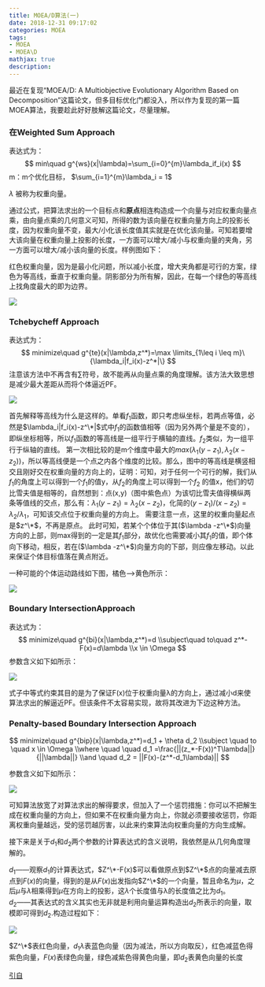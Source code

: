```yaml
---
title: MOEA/D算法(一)
date: 2018-12-31 09:17:02
categories: MOEA
tags: 
- MOEA
- MOEA\D
mathjax: true
description:
---
```


最近在复现“MOEA/D: A Multiobjective Evolutionary Algorithm Based on Decomposition”这篇论文，但多目标优化门都没入，所以作为复现的第一篇MOEA算法，我要趁此好好肢解这篇论文，尽量理解。

<!--more-->

### 在Weighted Sum Approach

表达式为：
$$
min\quad g^{ws}(x|\lambda)=\sum_{i=0}^{m}\lambda_if_i(x)
$$
m：m个优化目标，     $\sum_{i=1}^{m}\lambda_i = 1$

$\lambda​$ 被称为权重向量。

通过公式，把算法求出的一个目标点和**原点**相连构造成一个向量与对应权重向量点乘，由向量点乘的几何意义可知，所得的数为该向量在权重向量方向上的投影长度，因为权重向量不变，最大/小化该长度值其实就是在优化该向量。可知若要增大该向量在权重向量上投影的长度，一方面可以增大/减小与权重向量的夹角，另一方面可以增大/减小该向量的长度。样例图如下：

红色权重向量，因为是最小化问题，所以减小长度，增大夹角都是可行的方案，绿色为等高线，垂直于权重向量。阴影部分为所有解，因此，在每一个绿色的等高线上找角度最大的即为边界。

![](moead1\1.png)

### Tchebycheff Approach

表达式为：
$$
minimize\quad g^{te}(x|\lambda,z^*)=\max \limits_{1\leq i \leq m}\{\lambda_i|f_i(x)-z^*|\}
$$
注意该方法中不再含有$\sum$符号，故不能再从向量点乘的角度理解。该方法大致思想是减少最大差距从而将个体逼近PF。

![](moead1\2.png)

首先解释等高线为什么是这样的。单看$f_1$函数，即只考虑纵坐标，若两点等值，必然是$\lambda_i|f_i(x)-z^\*|$式中$f_1$的函数值相等（因为另外两个量是不变的），即纵坐标相等，所以$f_1$函数的等高线是一组平行于横轴的直线。$f_2$类似，为一组平行于纵轴的直线。
第一次相比较的是m个维度中最大的$max ( \lambda _1(y-z_1),\lambda _2(x-z_2))$，所以等高线便是一个点之内各个维度的比较。那么，图中的等高线是横竖相交且刚好交在权重向量的方向上的，证明：可知，对于任何一个可行的解，我们从$f_1$的角度上可以得到一个$f_1$的值y，从$f_2$的角度上可以得到一个$f_2$ 的值x，他们的切比雪夫值是相等的，自然想到：点(x,y)（图中紫色点）为该切比雪夫值得横纵两条等值线的交点，那么有：$\lambda _1(y-z_1)=\lambda_2(x-z_2)$，化简的$(y-z_1)/(x-z_2)=\lambda_2/\lambda_1$，可知该交点位于权重向量的方向上。
需要注意一点，这里的权重向量起点是$z^\*$，不再是原点。
此时可知，若某个个体位于其($\lambda -z^\*$)向量方向的上部，则max得到的一定是其$f_1$部分，故优化也需要减小其$f_1$的值，即个体向下移动，相反，若在($\lambda -z^\*$)向量方向的下部，则应像左移动。以此来保证个体目标值落在黄点附近。

一种可能的个体运动路线如下图，橘色-->黄色所示：



![](moead1\3.png)



### Boundary IntersectionApproach

表达式为：
$$
minimize\quad g^{bi}(x|\lambda,z^*)=d
\\subject\quad to\quad z^*-F(x)=d\lambda 
\\x \in \Omega
$$
参数含义如下如所示：

![](moead1\4.png)

式子中等式约束其目的是为了保证F(x)位于权重向量λ的方向上，通过减小d来使算法求出的解逼近PF。但该条件不太容易实现，故将其改进为下边这种方法。

### Penalty-based Boundary Intersection Approach

$$
minimize\quad g^{bip}(x|\lambda,z^*)=d_1 + \theta d_2
\\subject \quad to \quad x \in \Omega
\\where \quad \quad d_1 =\frac{||(z_*-F(x))^T\lambda||}{||\lambda||}
\\and \quad d_2 = ||F(x)-(z^*-d_1\lambda)||
$$

参数含义如下如所示：

![](moead1\5.png)

可知算法放宽了对算法求出的解得要求，但加入了一个惩罚措施：你可以不把解生成在权重向量的方向上，但如果不在权重向量方向上，你就必须要接收惩罚，你距离权重向量越远，受的惩罚越厉害，以此来约束算法向权重向量的方向生成解。

接下来是关于$d_1$和$d_2$两个参数的计算表达式的含义说明，我依然是从几何角度理解的。

$d_1$——观察$d_1$的计算表达式，$Z^\*-F(x)$可以看做原点到$Z^\*$点的向量减去原点到$F(x)$的向量，得到的是从$F(x)$出发指向$Z^\*$的一个向量，暂且命名为$\mu$，之后$\mu$与$\lambda$相乘得到$\mu$在方向上的投影，这$\lambda$个长度值与λ的长度值之比为$d_1$。  
$d_2$——其表达式的含义其实也无非就是利用向量运算构造出$d_2$所表示的向量，取模即可得到$d_2$.构造过程如下：

![](moead1\6.png)

$Z^\*$表红色向量，$d_1\lambda$表蓝色向量（因为减法，所以方向取反），红色减蓝色得紫色向量，$F(x)$表绿色向量，绿色减紫色得黄色向量，即$d_2$表黄色向量的长度

[引自](https://blog.csdn.net/jinjiahao5299/article/details/76045936)














